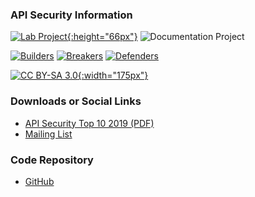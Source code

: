 ### API Security Information

[![Lab Project][lab-proj-logo]{:height="66px"}][inc-proj]
![Documentation Project][doc-proj-logo]

[![Builders][builders-logo]][builders]
[![Breakers][breakers-logo]][breakers]
[![Defenders][defenders-logo]][defenders]

[![CC BY-SA 3.0][license-logo]{:width="175px"}][license]

### Downloads or Social Links

* [API Security Top 10 2019 (PDF)][pdf]
* [Mailing List][ml]

### Code Repository

* [GitHub][github]

[inc-proj]: https://www.owasp.org/index.php/OWASP_Project_Stages#tab=Incubator_Projects
[lab-proj-logo]: https://raw.githubusercontent.com/OWASP/www--site-theme/master/assets/images/common/owasp_level_labs.svg?sanitize=true
[builders]: https://www.owasp.org/index.php/Builders
[builders-logo]: https://raw.githubusercontent.com/OWASP/www--site-theme/master/assets/images/common/owasp_builders.svg?sanitize=true
[breakers]: https://www.owasp.org/index.php/Breakers
[breakers-logo]: https://raw.githubusercontent.com/OWASP/www--site-theme/master/assets/images/common/owasp_breakers.svg?sanitize=true
[defenders]: https://www.owasp.org/index.php/Defenders
[defenders-logo]: https://raw.githubusercontent.com/OWASP/www--site-theme/master/assets/images/common/owasp_defenders.svg?sanitize=true
[license]: http://creativecommons.org/licenses/by-sa/3.0/
[license-logo]: https://mirrors.creativecommons.org/presskit/buttons/88x31/svg/by-sa.svg
[doc-proj-logo]: https://raw.githubusercontent.com/OWASP/www--site-theme/master/assets/images/common/owasp_documentation_project.svg?sanitize=true
[pdf]: https://github.com/OWASP/API-Security/raw/master/2019/en/dist/owasp-api-security-top-10.pdf
[github]: https://github.com/OWASP/API-Security
[ml]: https://groups.google.com/a/owasp.org/d/forum/api-security-project
